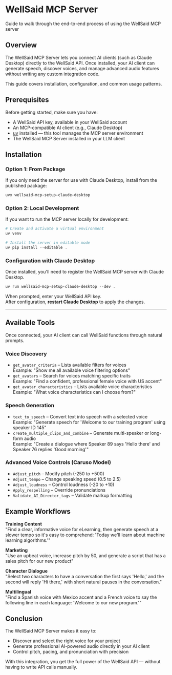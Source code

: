 

# WellSaid MCP Server
Guide to walk through the end-to-end process of using the WellSaid MCP server
## **Overview**

The WellSaid MCP Server lets you connect AI clients (such as Claude Desktop) directly to the WellSaid API. Once installed, your AI client can generate speech, discover voices, and manage advanced audio features without writing any custom integration code.

This guide covers installation, configuration, and common usage patterns.



## **Prerequisites**

Before getting started, make sure you have:

* A WellSaid API key, available in your WellSaid account
* An MCP-compatible AI client (e.g., Claude Desktop)
* [uv](https://docs.astral.sh/uv/getting-started/installation/) installed — this tool manages the MCP server environment
* The <Anchor label="WellSaid MCP Server" target="_blank" href="https://github.com/wellsaid-labs/mcp-server">WellSaid MCP Server</Anchor> installed in your LLM client



## Installation

### Option 1: From Package

If you only need the server for use with Claude Desktop, install from the published package:

```powershell bash
uvx wellsaid-mcp-setup-claude-desktop
```

### Option 2: Local Development

If you want to run the MCP server locally for development:

```powershell bash
# Create and activate a virtual environment
uv venv

# Install the server in editable mode
uv pip install --editable .
```

### Configuration with Claude Desktop

Once installed, you'll need to register the WellSaid MCP server with Claude Desktop.

```powershell bash
uv run wellsaid-mcp-setup-claude-desktop --dev .
```

When prompted, enter your WellSaid API key.\
After configuration, **restart Claude Desktop** to apply the changes.

***

## Available Tools

Once connected, your AI client can call WellSaid functions through natural prompts.

### Voice Discovery

* `get_avatar_criteria` – Lists available filters for voices\
  Example: "Show me all available voice filtering options"
* `get_avatars` – Search for voices matching specific traits\
  Example: "Find a confident, professional female voice with US accent"
* `get_avatar_characteristics` – Lists available voice characteristics\
  Example: "What voice characteristics can I choose from?"

### Speech Generation

* `text_to_speech` – Convert text into speech with a selected voice\
  Example: "Generate speech for 'Welcome to our training program' using speaker ID 145"
* `create_multiple_clips_and_combine` – Generate multi-speaker or long-form audio\
  Example: "Create a dialogue where Speaker 89 says 'Hello there' and Speaker 76 replies 'Good morning'"

### Advanced Voice Controls (Caruso Model)

* `Adjust_pitch` – Modify pitch (-250 to +500)
* `Adjust_tempo` – Change speaking speed (0.5 to 2.5)
* `Adjust_loudness` – Control loudness (-20 to +10)
* `Apply_respelling` – Override pronunciations
* `Validate_AI_Director_tags` – Validate markup formatting

## Example Workflows

**Training Content**\
"Find a clear, informative voice for eLearning, then generate speech at a slower tempo so it's easy to comprehend:
'Today we'll learn about machine learning algorithms.'"

**Marketing**\
"Use an upbeat voice, increase pitch by 50, and generate a script that has a sales pitch for our new product"

**Character Dialogue**\
"Select two characters to have a conversation the first says 'Hello,' and the second will reply 'Hi there,' with short natural pauses in the conversation."

**Multilingual**\
"Find a Spanish voice with Mexico accent and a French voice to say the following line in each language:
'Welcome to our new program.'"

## Conclusion

The WellSaid MCP Server makes it easy to:

* Discover and select the right voice for your project
* Generate professional AI-powered audio directly in your AI client
* Control pitch, pacing, and pronunciation with precision

With this integration, you get the full power of the WellSaid API — without having to write API calls manually.
